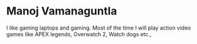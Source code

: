 # Manoj Vamanaguntla

I like gaming laptops and gaming. Most of the time I will play action video games like APEX legends, Overwatch 2, Watch dogs etc., 